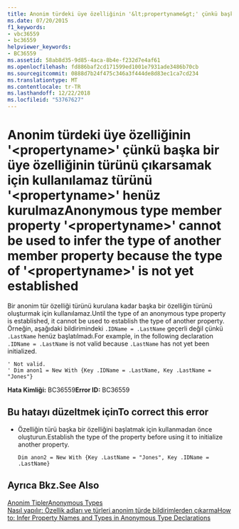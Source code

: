 ```yaml
---
title: Anonim türdeki üye özelliğinin '&lt;propertyname&gt;' çünkü başka bir üye özelliğinin türünü çıkarsamak için kullanılamaz türünü '&lt;propertyname&gt;' henüz kurulmaz
ms.date: 07/20/2015
f1_keywords:
- vbc36559
- bc36559
helpviewer_keywords:
- BC36559
ms.assetid: 58ab8d35-9d85-4aca-8b4e-f232d7e4af61
ms.openlocfilehash: fd886baf2cd171599ed1001e7931ade3486b70cb
ms.sourcegitcommit: 0888d7b24f475c346a3f444de8d83ec1ca7cd234
ms.translationtype: MT
ms.contentlocale: tr-TR
ms.lasthandoff: 12/22/2018
ms.locfileid: "53767627"
---
```

# <a name="anonymous-type-member-property-ltpropertynamegt-cannot-be-used-to-infer-the-type-of-another-member-property-because-the-type-of-ltpropertynamegt-is-not-yet-established"></a><span data-ttu-id="cb42c-102">Anonim türdeki üye özelliğinin '&lt;propertyname&gt;' çünkü başka bir üye özelliğinin türünü çıkarsamak için kullanılamaz türünü '&lt;propertyname&gt;' henüz kurulmaz</span><span class="sxs-lookup"><span data-stu-id="cb42c-102">Anonymous type member property '&lt;propertyname&gt;' cannot be used to infer the type of another member property because the type of '&lt;propertyname&gt;' is not yet established</span></span>
<span data-ttu-id="cb42c-103">Bir anonim tür özelliği türünü kurulana kadar başka bir özelliğin türünü oluşturmak için kullanılamaz.</span><span class="sxs-lookup"><span data-stu-id="cb42c-103">Until the type of an anonymous type property is established, it cannot be used to establish the type of another property.</span></span> <span data-ttu-id="cb42c-104">Örneğin, aşağıdaki bildirimindeki `.IDName = .LastName` geçerli değil çünkü `.LastName` henüz başlatılmadı.</span><span class="sxs-lookup"><span data-stu-id="cb42c-104">For example, in the following declaration `.IDName = .LastName` is not valid because `.LastName` has not yet been initialized.</span></span>  
  
```  
' Not valid.   
' Dim anon1 = New With {Key .IDName = .LastName, Key .LastName = "Jones"}   
```  
  
 <span data-ttu-id="cb42c-105">**Hata Kimliği:** BC36559</span><span class="sxs-lookup"><span data-stu-id="cb42c-105">**Error ID:** BC36559</span></span>  
  
## <a name="to-correct-this-error"></a><span data-ttu-id="cb42c-106">Bu hatayı düzeltmek için</span><span class="sxs-lookup"><span data-stu-id="cb42c-106">To correct this error</span></span>  
  
-   <span data-ttu-id="cb42c-107">Özelliğin türü başka bir özelliğini başlatmak için kullanmadan önce oluşturun.</span><span class="sxs-lookup"><span data-stu-id="cb42c-107">Establish the type of the property before using it to initialize another property.</span></span>  
  
    ```  
    Dim anon2 = New With {Key .LastName = "Jones", Key .IDName = .LastName}  
    ```  
  
## <a name="see-also"></a><span data-ttu-id="cb42c-108">Ayrıca Bkz.</span><span class="sxs-lookup"><span data-stu-id="cb42c-108">See Also</span></span>  
 [<span data-ttu-id="cb42c-109">Anonim Tipler</span><span class="sxs-lookup"><span data-stu-id="cb42c-109">Anonymous Types</span></span>](../../visual-basic/programming-guide/language-features/objects-and-classes/anonymous-types.md)  
 [<span data-ttu-id="cb42c-110">Nasıl yapılır: Özellik adları ve türleri anonim türde bildirimlerden çıkarma</span><span class="sxs-lookup"><span data-stu-id="cb42c-110">How to: Infer Property Names and Types in Anonymous Type Declarations</span></span>](../../visual-basic/programming-guide/language-features/objects-and-classes/how-to-infer-property-names-and-types-in-anonymous-type-declarations.md)
